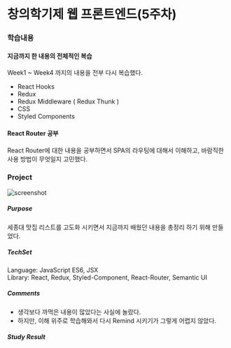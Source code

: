 # 창의학기제 웹 프론트엔드(5주차)

### 학습내용
#### 지금까지 한 내용의 전체적인 복습   
Week1 ~ Week4 까지의 내용을 전부 다시 복습했다.  

- React Hooks   
- Redux   
- Redux Middleware ( Redux Thunk )   
- CSS   
- Styled Components   

#### React Router 공부   
React Router에 대한 내용을 공부하면서 SPA의 라우팅에 대해서 이해하고, 바람직한 사용 방법이 무엇일지 고민했다.   

### Project   
![screenshot](https://user-images.githubusercontent.com/52201658/79628646-c8530300-817d-11ea-8b89-0d161c53bcc8.png)


##### Purpose   
세종대 맛집 리스트를 고도화 시키면서 지금까지 배웠던 내용을 총정리 하기 위해 만들었다.   

##### TechSet
Language: JavaScript ES6, JSX   
Library: React, Redux, Styled-Component, React-Router, Semantic UI   

##### Comments   
- 생각보다 까먹은 내용이 많았다는 사실에 놀랐다.   
- 하지만, 이해 위주로 학습해와서 다시 Remind 시키기가 그렇게 어렵지 않았다.   


##### Study Result

